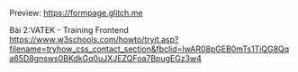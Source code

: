 Preview: https://formpage.glitch.me

Bài 2:VATEK - Training Frontend
https://www.w3schools.com/howto/tryit.asp?filename=tryhow_css_contact_section&fbclid=IwAR08pGEB0mTs1TiQG8Qqa65D8gnsws0BKdkGq0uJXJEZQFoa7BpugEGz3w4